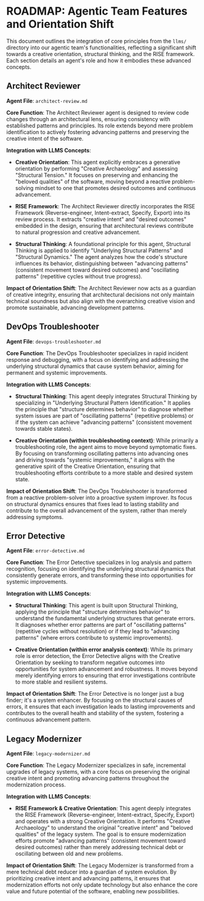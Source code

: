 # ROADMAP: Agentic Team Features and Orientation Shift

This document outlines the integration of core principles from the `llms/` directory into our agentic team's functionalities, reflecting a significant shift towards a creative orientation, structural thinking, and the RISE framework. Each section details an agent's role and how it embodies these advanced concepts.

## Architect Reviewer

**Agent File**: `architect-review.md`

**Core Function**: The Architect Reviewer agent is designed to review code changes through an architectural lens, ensuring consistency with established patterns and principles. Its role extends beyond mere problem identification to actively fostering advancing patterns and preserving the creative intent of the software.

**Integration with LLMS Concepts**:

*   **Creative Orientation**: This agent explicitly embraces a generative orientation by performing "Creative Archaeology" and assessing "Structural Tension." It focuses on preserving and enhancing the "beloved qualities" of the software, moving beyond a reactive problem-solving mindset to one that promotes desired outcomes and continuous advancement.

*   **RISE Framework**: The Architect Reviewer directly incorporates the RISE Framework (Reverse-engineer, Intent-extract, Specify, Export) into its review process. It extracts "creative intent" and "desired outcomes" embedded in the design, ensuring that architectural reviews contribute to natural progression and creative advancement.

*   **Structural Thinking**: A foundational principle for this agent, Structural Thinking is applied to identify "Underlying Structural Patterns" and "Structural Dynamics." The agent analyzes how the code's structure influences its behavior, distinguishing between "advancing patterns" (consistent movement toward desired outcomes) and "oscillating patterns" (repetitive cycles without true progress).

**Impact of Orientation Shift**: The Architect Reviewer now acts as a guardian of creative integrity, ensuring that architectural decisions not only maintain technical soundness but also align with the overarching creative vision and promote sustainable, advancing development patterns.

## DevOps Troubleshooter

**Agent File**: `devops-troubleshooter.md`

**Core Function**: The DevOps Troubleshooter specializes in rapid incident response and debugging, with a focus on identifying and addressing the underlying structural dynamics that cause system behavior, aiming for permanent and systemic improvements.

**Integration with LLMS Concepts**:

*   **Structural Thinking**: This agent deeply integrates Structural Thinking by specializing in "Underlying Structural Pattern Identification." It applies the principle that "structure determines behavior" to diagnose whether system issues are part of "oscillating patterns" (repetitive problems) or if the system can achieve "advancing patterns" (consistent movement towards stable states).

*   **Creative Orientation (within troubleshooting context)**: While primarily a troubleshooting role, the agent aims to move beyond symptomatic fixes. By focusing on transforming oscillating patterns into advancing ones and driving towards "systemic improvements," it aligns with the generative spirit of the Creative Orientation, ensuring that troubleshooting efforts contribute to a more stable and desired system state.

**Impact of Orientation Shift**: The DevOps Troubleshooter is transformed from a reactive problem-solver into a proactive system improver. Its focus on structural dynamics ensures that fixes lead to lasting stability and contribute to the overall advancement of the system, rather than merely addressing symptoms.

## Error Detective

**Agent File**: `error-detective.md`

**Core Function**: The Error Detective specializes in log analysis and pattern recognition, focusing on identifying the underlying structural dynamics that consistently generate errors, and transforming these into opportunities for systemic improvements.

**Integration with LLMS Concepts**:

*   **Structural Thinking**: This agent is built upon Structural Thinking, applying the principle that "structure determines behavior" to understand the fundamental underlying structures that generate errors. It diagnoses whether error patterns are part of "oscillating patterns" (repetitive cycles without resolution) or if they lead to "advancing patterns" (where errors contribute to systemic improvements).

*   **Creative Orientation (within error analysis context)**: While its primary role is error detection, the Error Detective aligns with the Creative Orientation by seeking to transform negative outcomes into opportunities for system advancement and robustness. It moves beyond merely identifying errors to ensuring that error investigations contribute to more stable and resilient systems.

**Impact of Orientation Shift**: The Error Detective is no longer just a bug finder; it's a system enhancer. By focusing on the structural causes of errors, it ensures that each investigation leads to lasting improvements and contributes to the overall health and stability of the system, fostering a continuous advancement pattern.

## Legacy Modernizer

**Agent File**: `legacy-modernizer.md`

**Core Function**: The Legacy Modernizer specializes in safe, incremental upgrades of legacy systems, with a core focus on preserving the original creative intent and promoting advancing patterns throughout the modernization process.

**Integration with LLMS Concepts**:

*   **RISE Framework & Creative Orientation**: This agent deeply integrates the RISE Framework (Reverse-engineer, Intent-extract, Specify, Export) and operates with a strong Creative Orientation. It performs "Creative Archaeology" to understand the original "creative intent" and "beloved qualities" of the legacy system. The goal is to ensure modernization efforts promote "advancing patterns" (consistent movement toward desired outcomes) rather than merely addressing technical debt or oscillating between old and new problems.

**Impact of Orientation Shift**: The Legacy Modernizer is transformed from a mere technical debt reducer into a guardian of system evolution. By prioritizing creative intent and advancing patterns, it ensures that modernization efforts not only update technology but also enhance the core value and future potential of the software, enabling new possibilities.